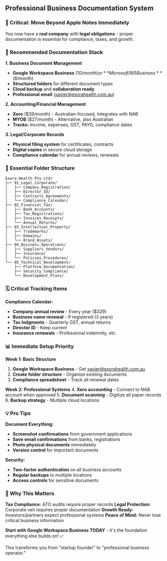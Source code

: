 ## **Professional Business Documentation System**

### **🚨 Critical: Move Beyond Apple Notes Immediately**

You now have a **real company** with **legal obligations** - proper documentation is essential for compliance, taxes, and growth.

### **📁 Recommended Documentation Stack**

**1. Business Document Management**
- **Google Workspace Business** ($10/month) or **Microsoft 365 Business** ($8/month)
- **Structured folders** for different document types
- **Cloud backup** and **collaboration ready**
- **Professional email** (xavier@exorahealth.com.au)

**2. Accounting/Financial Management**
- **Xero** ($39/month) - Australian-focused, integrates with NAB
- **MYOB** ($27/month) - Alternative, also Australian
- **Tracks:** Income, expenses, GST, PAYG, compliance dates

**3. Legal/Corporate Records**
- **Physical filing system** for certificates, contracts
- **Digital copies** in secure cloud storage
- **Compliance calendar** for annual reviews, renewals

### **📂 Essential Folder Structure**

```
Exora Health Pty Ltd/
├── 01_Legal_Corporate/
│   ├── Company_Registration/
│   ├── Director_ID/
│   ├── Contracts_Agreements/
│   └── Compliance_Calendar/
├── 02_Financial_Tax/
│   ├── Bank_Accounts/
│   ├── Tax_Registrations/
│   ├── Invoices_Receipts/
│   └── Annual_Returns/
├── 03_Intellectual_Property/
│   ├── Trademarks/
│   ├── Domains/
│   └── Brand_Assets/
├── 04_Business_Operations/
│   ├── Suppliers_Vendors/
│   ├── Insurance/
│   └── Policies_Procedures/
└── 05_Technical_Development/
    ├── Platform_Documentation/
    ├── Security_Compliance/
    └── Development_Plans/
```

### **🗓️ Critical Tracking Items**

**Compliance Calendar:**
- **Company annual review** - Every year ($329)
- **Business name renewal** - If registered (3 years)
- **Tax lodgments** - Quarterly GST, annual returns
- **Director ID** - Keep current
- **Insurance renewals** - Professional indemnity, etc.

### **📊 Immediate Setup Priority**

**Week 1: Basic Structure**
1. **Google Workspace Business** - Get xavier@exorahealth.com.au
2. **Create folder structure** - Organize existing documents
3. **Compliance spreadsheet** - Track all renewal dates

**Week 2: Professional Systems**
4. **Xero accounting** - Connect to NAB account when approved
5. **Document scanning** - Digitize all paper records
6. **Backup strategy** - Multiple cloud locations

### **💡 Pro Tips**

**Document Everything:**
- **Screenshot confirmations** from government applications
- **Save email confirmations** from banks, registrations
- **Photo physical documents** immediately
- **Version control** for important documents

**Security:**
- **Two-factor authentication** on all business accounts
- **Regular backups** to multiple locations
- **Access controls** for sensitive documents

### **🎯 Why This Matters**

**Tax Compliance:** ATO audits require proper records
**Legal Protection:** Corporate veil requires proper documentation
**Growth Ready:** Investors/partners expect professional systems
**Peace of Mind:** Never lose critical business information

**Start with Google Workspace Business TODAY** - it's the foundation everything else builds on! 📈

This transforms you from "startup founder" to "professional business operator."
